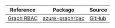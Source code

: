 | Reference | Package | Source |
|---|---|---|
|[Graph RBAC](graphrbac-readme.md)|[azure-graphrbac](https://pypi.org/project/azure-graphrbac)|[GitHub](https://github.com/Azure/azure-sdk-for-python/blob/main/sdk/graphrbac/azure-graphrbac)|
